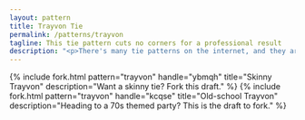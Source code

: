 ```yaml
---
layout: pattern
title: Trayvon Tie
permalink: /patterns/trayvon
tagline: This tie pattern cuts no corners for a professional result
description: "<p>There's many tie patterns on the internet, and they are typically no good.</p><p>Use this one, you can trust me on this.</p>"
---
```

{% include fork.html
    pattern="trayvon"
    handle="ybmqh"
    title="Skinny Trayvon"
    description="Want a skinny tie? Fork this draft."
%}
{% include fork.html
    pattern="trayvon"
    handle="kcqse"
    title="Old-school Trayvon"
    description="Heading to a 70s themed party? This is the draft to fork."
%}

